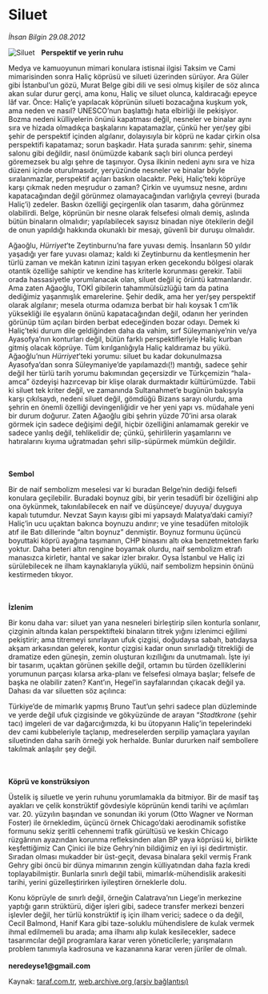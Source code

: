 # Siluet

*İhsan Bilgin 29.08.2012*

<div class="yazi"><img align="left" alt="Siluet" border="0" src="http://www.taraf.com.tr/fotoraflar/makaleler/siluet-2_9943_orijinal.jpg" style="border-right-width:10px; border-color:#FFFFFF"/><b>
<p>Perspektif ve yerin ruhu</p></b>
<p>Medya ve kamuoyunun mimari konulara istisnai ilgisi Taksim ve Cami mimarisinden sonra Haliç köprüsü ve silueti üzerinden sürüyor. Ara Güler gibi İstanbul’un gözü, Murat Belge gibi dili ve sesi olmuş kişiler de söz alınca akan sular durur gerçi, ama konu, Haliç ve siluet olunca, kaldıracağı epeyce lâf var. Önce: Haliç’e yapılacak köprünün silueti bozacağına kuşkum yok, ama neden ve nasıl? UNESCO’nun başlattığı hata elbirliği ile pekişiyor. Bozma nedeni külliyelerin önünü kapatması değil, nesneler ve binalar aynı sıra ve hizada olmadıkça başkalarını kapatamazlar, çünkü her yer/şey gibi şehir de perspektif içinden algılanır, dolayısıyla bir köprü ne kadar çirkin olsa perspektifi kapatamaz; sorun başkadır. Hata şurada sanırım: şehir, sinema salonu gibi değildir, nasıl önümüzde kabarık saçlı biri olunca perdeyi göremezsek bu algı şehre de taşınıyor. Oysa ilkinin nedeni aynı sıra ve hiza düzeni içinde oturulmasıdır, yeryüzünde nesneler ve binalar böyle sıralanmazlar, perspektif açıları baskın olacaktır. Peki, Haliç’teki köprüye karşı çıkmak neden meşrudur o zaman? Çirkin ve uyumsuz nesne, ardını kapatacağından değil görünmez olamayacağından varlığıyla çevreyi (burada Haliç’i) zedeler. Baskın özelliği geçirgenlik olan tasarım, daha görünmez olabilirdi. Belge, köprünün bir nesne olarak felsefesi olmalı demiş, aslında bütün binaların olmalıdır; yapılabilecek sayısız binadan niye ötekilerin değil de onun yapıldığı hakkında okunaklı bir mesajı, güvenli bir duruşu olmalıdır. </p>
<p>Ağaoğlu, <i>Hürriyet</i>’te Zeytinburnu’na fare yuvası demiş. İnsanların 50 yıldır yaşadığı yer fare yuvası olamaz; kaldı ki Zeytinburnu da kentleşmenin her türlü zaman ve mekân katının izini taşıyan erken gecekondu bölgesi olarak otantik özelliğe sahiptir ve kendine has kriterle korunması gerekir. Tabii orada hassasiyetle yorumlanacak olan, siluet değil iç örüntü katmanlarıdır. Ama zaten Ağaoğlu, TOKİ gibilerin tahammülsüzlüğü tam da patina dediğimiz yaşanmışlık emarelerine. Şehir dedik, ama her yer/şey perspektif olarak algılanır; mesela oturma odamıza berbat bir halı koysak 1 cm’lik yüksekliği ile eşyaların önünü kapatacağından değil, odanın her yerinden görünüp tüm açıları birden berbat edeceğinden bozar odayı. Demek ki Haliç’teki durum dile geldiğinden daha da vahim, sırf Süleymaniye’nin ve/ya Ayasofya’nın konturları değil, bütün farklı perspektifleriyle Haliç kurban gitmiş olacak köprüye. Tüm kırılganlığıyla Haliç kaldıramaz bu yükü. Ağaoğlu’nun <i>Hürriyet</i>’teki yorumu: siluet bu kadar dokunulmazsa Ayasofya’dan sonra Süleymaniye’de yapılamazdı(!) mantığı, sadece şehir değil her türlü tarih yorumu bakımından geçersizdir ve Türkçemizin “hala-amca” özdeyişi hazırcevap bir klişe olarak durmaktadır kültürümüzde. Tabii ki siluet tek kriter değil, ve zamanında Sultanahmet’e bugünün bakışıyla karşı çıkılsaydı, nedeni siluet değil, gömdüğü Bizans sarayı olurdu, ama şehrin en önemli özelliği devingenliğidir ve her yeni yapı vs. müdahale yeni bir durum doğurur. Zaten Ağaoğlu gibi şehrin yüzde 70’ini arsa olarak görmek için sadece değişimi değil, hiçbir özelliğini anlamamak gerekir ve sadece yanlış değil, tehlikelidir de; çünkü, şehirlilerin yaşamlarını ve hatıralarını kıyıma uğratmadan şehri silip-süpürmek mümkün değildir. <br/><br/><br/></p><b>
<p>Sembol</p></b>
<p>Bir de naif sembolizm meselesi var ki buradan Belge’nin dediği felsefi konulara geçilebilir. Buradaki boynuz gibi, bir yerin tesadüfî bir özelliğini alıp ona öykünmek, takınılabilecek en naif ve düşünceye/ duyuya/ duyguya kapalı tutumdur. Nevzat Sayın kayısı gibi mi yapsaydı Malatya’daki camiyi? Haliç’in ucu uçaktan bakınca boynuzu andırır; ve yine tesadüfen mitolojik atıf ile Batı dillerinde “altın boynuz” denmiştir. Boynuz formunu üçüncü boyuttaki köprü ayağına taşımanın, CHP binasını altı oka benzetmekten farkı yoktur. Daha beteri altın rengine boyamak olurdu, naif sembolizm etrafı manasızca kirletir, hantal ve sakar izler bırakır. Oysa İstanbul ve Haliç izi sürülebilecek ne ilham kaynaklarıyla yüklü, naif sembolizm hepsinin önünü kestirmeden tıkıyor. <br/><br/><br/></p><b>
<p>İzlenim</p></b>
<p>Bir konu daha var: siluet yan yana nesneleri birleştirip silen konturla sonlanır, çizginin altında kalan perspektifteki binaların titrek yığını izlenimci eğilimi pekiştirir; ama titremeyi sınırlayan ufuk çizgisi, doğudaysa sabah, batıdaysa akşam arkasından gelerek, kontur çizgisi kadar onun sınırladığı titrekliği de dramatize eden güneşin, zemin oluşturan kızıllığını da unutmamalı. İşte iyi bir tasarım, uçaktan görünen şekille değil, ortamın bu türden özelliklerini yorumunun parçası kılarsa arka-planı ve felsefesi olmaya başlar; felsefe de başka ne olabilir zaten? Kant’ın, Hegel’in sayfalarından çıkacak değil ya. Dahası da var siluetten söz açılınca:</p>
<p>Türkiye’de de mimarlık yapmış Bruno Taut’un şehri sadece plan düzleminde ve yerde değil ufuk çizgisinde ve gökyüzünde de arayan “<i>Stadtkrone </i>(şehir tacı) imgeleri de var dağarcığımızda, ki bu ütopyanın Haliç’in tepelerindeki dev cami kubbeleriyle taçlanıp, medreselerden serpilip yamaçlara yayılan siluetinden daha sarih örneği yok herhalde. Bunlar dururken naif sembollere takılmak anlaşılır şey değil. <br/><br/><br/></p><b>
<p>Köprü ve konstrüksiyon</p></b>
<p>Üstelik iş siluetle ve yerin ruhunu yorumlamakla da bitmiyor. Bir de masif taş ayakları ve çelik konstrüktif gövdesiyle köprünün kendi tarihi ve açılımları var. 20. yüzyılın başından ve sonundan iki yorum (Otto Wagner ve Norman Foster) ile örnekledim, üçüncü örnek Chicago’daki aerodinamik sofistike formunu sekiz şeritli cehennemi trafik gürültüsü ve keskin Chicago rüzgârının ayazından korunma refleksinden alan BP yaya köprüsü ki, birlikte keşfettiğimiz Can Çinici ile bize Gehry’nin bildiğimiz en iyi işi dedirtmiştir. Sıradan olması mukadder bir üst-geçit, devasa binalara şekil vermiş Frank Gehry gibi öncü bir dünya mimarının zengin külliyatından daha fazla kredi toplayabilmiştir. Bunlarla sınırlı değil tabii, mimarlık-mühendislik arakesiti tarihi, yerini güzelleştirirken iyileştiren örneklerle dolu.</p>
<p>Konu köprüyle de sınırlı değil, örneğin Calatrava’nın Liege’in merkezine yaptığı garın strüktürü, diğer işleri gibi, sadece transfer merkezi benzeri işlevler değil, her türlü konstrüktif iş için ilham verici; sadece o da değil, Cecil Balmond, Hanif Kara gibi taze-soluklu mühendislere de kulak vermek ihmal edilmemeli bu arada; ama ilhamı alıp kulak kesilecekler, sadece tasarımcılar değil programlara karar veren yöneticilerle; yarışmaların problem tanımıyla kadrosuna ve kazananına karar veren jüriler de olmalı.<br/><br/><b>neredeyse1@gmail.com</b></p>
</div>

Kaynak: [taraf.com.tr](http://www.taraf.com.tr/ihsan-bilgin/makale-siluet-2.htm), [web.archive.org (arşiv bağlantısı)](http://web.archive.org/web/20131107114213/http://www.taraf.com.tr/ihsan-bilgin/makale-siluet-2.htm)
